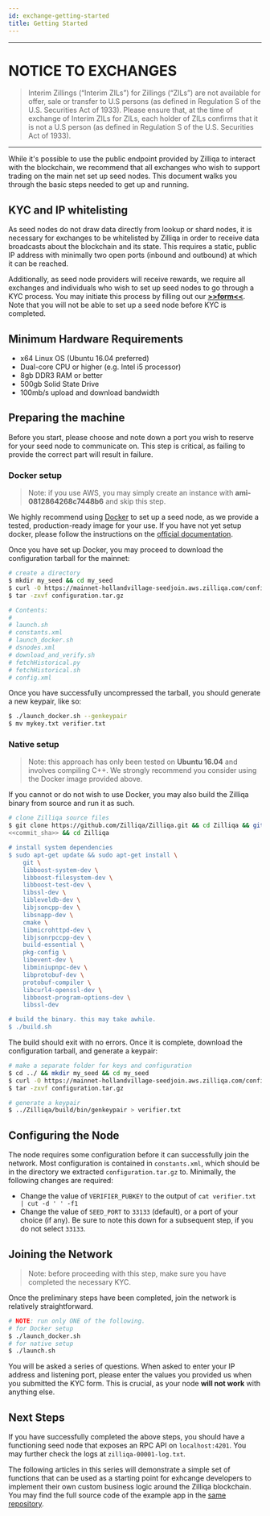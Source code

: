 ```yaml
---
id: exchange-getting-started
title: Getting Started
---
```


---
# NOTICE TO EXCHANGES
> Interim Zillings (“Interim ZILs”) for Zillings (“ZILs”) are not available for offer, sale or transfer to U.S persons (as defined in Regulation S of the U.S. Securities Act of 1933). Please ensure that, at the time of exchange of Interim ZILs for ZILs, each holder of ZILs confirms that it is not a U.S person (as defined in Regulation S of the U.S. Securities Act of 1933).
---

While it's possible to use the public endpoint provided by Zilliqa to interact
with the blockchain, we recommend that all exchanges who wish to support
trading on the main net set up seed nodes. This document walks you through the
basic steps needed to get up and running.

## KYC and IP whitelisting

As seed nodes do not draw data directly from lookup or shard nodes, it is
necessary for exchanges to be whitelisted by Zilliqa in order to receive data
broadcasts about the blockchain and its state. This requires a static, public
IP address with minimally two open ports (inbound and outbound) at which it
can be reached.

Additionally, as seed node providers will receive rewards, we require all
exchanges and individuals who wish to set up seed nodes to go through a KYC
process. You may initiate this process by filling out our
[**>>form<<**](https://docs.google.com/forms/d/e/1FAIpQLScopeiLXU_10i6OzsZApIDyRYHpw4JqePDDe0Aoa5JIZo1muw/viewform). Note that you will not be able to set up a seed
node before KYC is completed.

## Minimum Hardware Requirements

- x64 Linux OS (Ubuntu 16.04 preferred)
- Dual-core CPU or higher (e.g. Intel i5 processor)
- 8gb DDR3 RAM or better
- 500gb Solid State Drive
- 100mb/s upload and download bandwidth

## Preparing the machine

Before you start, please choose and note down a port you wish to reserve for
your seed node to communicate on. This step is critical, as failing to provide
the correct part will result in failure.

### Docker setup

> Note: if you use AWS, you may simply create an instance with **ami-0812864268c7448b6** and skip this step.

We highly recommend using [Docker](https://docker.com) to set up a seed node,
as we provide a tested, production-ready image for your use. If you have not
yet setup docker, please follow the instructions on the [official documentation](https://docs.docker.com/install/).

Once you have set up Docker, you may proceed to download the configuration
tarball for the mainnet:

```sh
# create a directory
$ mkdir my_seed && cd my_seed
$ curl -O https://mainnet-hollandvillage-seedjoin.aws.zilliqa.com/configuration.tar.gz
$ tar -zxvf configuration.tar.gz

# Contents:
#
# launch.sh
# constants.xml
# launch_docker.sh
# dsnodes.xml
# download_and_verify.sh
# fetchHistorical.py
# fetchHistorical.sh
# config.xml
```

Once you have successfully uncompressed the tarball, you should generate a new
keypair, like so:

```sh
$ ./launch_docker.sh --genkeypair
$ mv mykey.txt verifier.txt
```

### Native setup

> Note: this approach has only been tested on **Ubuntu 16.04** and involves compiling
C++. We strongly recommend you consider using the Docker image provided above.

If you cannot or do not wish to use Docker, you may also build the Zilliqa
binary from source and run it as such.

```sh
# clone Zilliqa source files
$ git clone https://github.com/Zilliqa/Zilliqa.git && cd Zilliqa && git checkout
<<commit_sha>> && cd Zilliqa

# install system dependencies
$ sudo apt-get update && sudo apt-get install \
    git \
    libboost-system-dev \
    libboost-filesystem-dev \
    libboost-test-dev \
    libssl-dev \
    libleveldb-dev \
    libjsoncpp-dev \
    libsnapp-dev \
    cmake \
    libmicrohttpd-dev \
    libjsonrpccpp-dev \
    build-essential \
    pkg-config \
    libevent-dev \
    libminiupnpc-dev \
    libprotobuf-dev \
    protobuf-compiler \
    libcurl4-openssl-dev \
    libboost-program-options-dev \
    libssl-dev

# build the binary. this may take awhile.
$ ./build.sh
```

The build should exit with no errors. Once it is complete, download the
configuration tarball, and generate a keypair:

```sh
# make a separate folder for keys and configuration
$ cd ../ && mkdir my_seed && cd my_seed
$ curl -O https://mainnet-hollandvillage-seedjoin.aws.zilliqa.com/configuration.tar.gz
$ tar -zxvf configuration.tar.gz

# generate a keypair
$ ../Zilliqa/build/bin/genkeypair > verifier.txt
```

## Configuring the Node

The node requires some configuration before it can successfully join the
network. Most configuration is contained in `constants.xml`, which should be
in the directory we extracted `configuration.tar.gz` to. Minimally, the
following changes are required:

- Change the value of `VERIFIER_PUBKEY` to the output of `cat verifier.txt | cut -d ' ' -f1`
- Change the value of `SEED_PORT` to `33133` (default), or a port of your choice (if
  any). Be sure to note this down for a subsequent step, if you do not select
  `33133`.

## Joining the Network

> Note: before proceeding with this step, make sure you have completed the
> necessary KYC.

Once the preliminary steps have been completed, join the network is relatively
straightforward.

```sh
# NOTE: run only ONE of the following.
# for Docker setup
$ ./launch_docker.sh
# for native setup
$ ./launch.sh
```

You will be asked a series of questions. When asked to enter your IP address
and listening port, please enter the values you provided us when you submitted
the KYC form. This is crucial, as your node **will not work** with anything
else.

## Next Steps

If you have successfully completed the above steps, you should have
a functioning seed node that exposes an RPC API on `localhost:4201`. You may
further check the logs at `zilliqa-00001-log.txt`.

The following articles in this series will demonstrate a simple set of
functions that can be used as a starting point for exhcange developers to implement
their own custom business logic around the Zilliqa blockchain. You may find
the full source code of the example app in the [same repository](https://github.com/Zilliqa/dev-portal/tree/master/examples/exchange).
